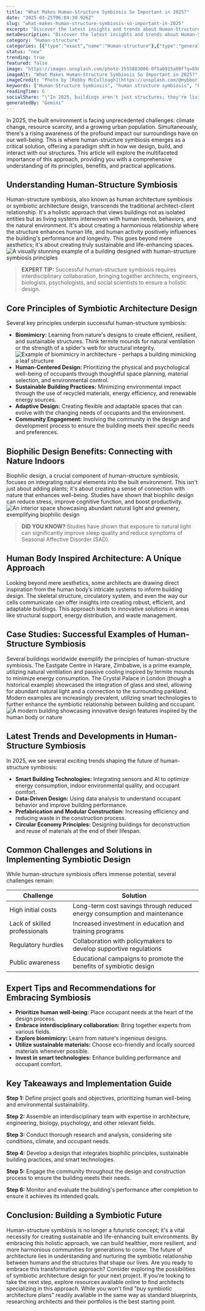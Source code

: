 ```yaml
---
title: "What Makes Human-Structure Symbiosis So Important in 2025?"
date: "2025-03-25T06:04:30.926Z"
slug: "what-makes-human-structure-symbiosis-so-important-in-2025"
excerpt: "Discover the latest insights and trends about Human-Structure Symbiosis. This comprehensive guide covers everything you need to know about Human-Structure Symbiosis in 2025."
metaDescription: "Discover the latest insights and trends about Human-Structure Symbiosis. This comprehensive guide covers everything you need to know about Human-Structure ..."
category: "Human-structure"
categories: [{"type":"exact","name":"Human-structure"},{"type":"general","name":"Architecture"},{"type":"medium","name":"Bioclimatic Design"},{"type":"specific","name":"Passive Solar Systems"},{"type":"niche","name":"Trombe Walls"}]
status: "new"
trending: true
featured: false
image: "https://images.unsplash.com/photo-1555883006-0f5a0915a80f?q=85&w=1200&fit=max&fm=webp&auto=compress"
imageAlt: "What Makes Human-Structure Symbiosis So Important in 2025?"
imageCredit: "Photo by [Robby McCullough](https://unsplash.com/@mybbor) on Unsplash"
keywords: ["Human-Structure Symbiosis", "human structure symbiosis", "human architecture symbiosis", "symbiotic architecture design", "biomimicry architecture examples", "human-centered design buildings", "sustainable building design symbiosis", "human body inspired architecture", "biophilic design benefits", "buy symbiotic architecture plans"]
readingTime: 6
socialShare: "\"In 2025, buildings aren't just structures; they're living systems.  Human-structure symbiosis is key to creating sustainable, healthy, and thriving communities.\""
generatedBy: "Gemini"
---
```




In 2025, the built environment is facing unprecedented challenges: climate change, resource scarcity, and a growing urban population.  Simultaneously, there's a rising awareness of the profound impact our surroundings have on our well-being.  This is where human-structure symbiosis emerges as a critical solution, offering a paradigm shift in how we design, build, and interact with our structures. This article will explore the multifaceted importance of this approach, providing you with a comprehensive understanding of its principles, benefits, and practical applications.

## Understanding Human-Structure Symbiosis

Human-structure symbiosis, also known as human architecture symbiosis or symbiotic architecture design, transcends the traditional architect-client relationship. It's a holistic approach that views buildings not as isolated entities but as living systems interwoven with human needs, behaviors, and the natural environment.  It's about creating a harmonious relationship where the structure enhances human life, and human activity positively influences the building's performance and longevity. This goes beyond mere aesthetics; it's about creating truly sustainable and life-enhancing spaces. ![A visually stunning example of a building designed with human-structure symbiosis principles](https://images.unsplash.com/photo-1505243542579-da5adfe8338f?q=85&w=1200&fit=max&fm=webp&auto=compress)

> **EXPERT TIP:**  Successful human-structure symbiosis requires interdisciplinary collaboration, bringing together architects, engineers, biologists, psychologists, and social scientists to ensure a holistic design.

## Core Principles of Symbiotic Architecture Design

Several key principles underpin successful human-structure symbiosis:

* **Biomimicry:** Learning from nature's designs to create efficient, resilient, and sustainable structures.  Think termite mounds for natural ventilation or the strength of a spider's web for structural integrity. ![Example of biomimicry in architecture - perhaps a building mimicking a leaf structure](https://images.unsplash.com/photo-1616795255936-1b07b33470a6?q=85&w=1200&fit=max&fm=webp&auto=compress)
* **Human-Centered Design:** Prioritizing the physical and psychological well-being of occupants through thoughtful space planning, material selection, and environmental control.
* **Sustainable Building Practices:** Minimizing environmental impact through the use of recycled materials, energy efficiency, and renewable energy sources.
* **Adaptive Design:** Creating flexible and adaptable spaces that can evolve with the changing needs of occupants and the environment.
* **Community Engagement:** Involving the community in the design and development process to ensure the building meets their specific needs and preferences.

##  Biophilic Design Benefits: Connecting with Nature Indoors

Biophilic design, a crucial component of human-structure symbiosis, focuses on integrating natural elements into the built environment.  This isn't just about adding plants; it's about creating a sense of connection with nature that enhances well-being.  Studies have shown that biophilic design can reduce stress, improve cognitive function, and boost productivity. ![An interior space showcasing abundant natural light and greenery, exemplifying biophilic design](https://images.unsplash.com/photo-1611200945005-403b70229452?q=85&w=1200&fit=max&fm=webp&auto=compress)

> **DID YOU KNOW?**  Studies have shown that exposure to natural light can significantly improve sleep quality and reduce symptoms of Seasonal Affective Disorder (SAD).

##  Human Body Inspired Architecture: A Unique Approach

Looking beyond mere aesthetics, some architects are drawing direct inspiration from the human body’s intricate systems to inform building design. The skeletal structure, circulatory system, and even the way our cells communicate can offer insights into creating robust, efficient, and adaptable buildings. This approach leads to innovative solutions in areas like structural support, energy distribution, and waste management.

## Case Studies:  Successful Examples of Human-Structure Symbiosis

Several buildings worldwide exemplify the principles of human-structure symbiosis.  The Eastgate Centre in Harare, Zimbabwe, is a prime example, utilizing natural ventilation and passive cooling inspired by termite mounds to minimize energy consumption.  The Crystal Palace in London (though a historical example) showcased the integration of glass and steel, allowing for abundant natural light and a connection to the surrounding parkland.  Modern examples are increasingly prevalent, utilizing smart technologies to further enhance the symbiotic relationship between building and occupant. ![A modern building showcasing innovative design features inspired by the human body or nature](https://images.unsplash.com/photo-1555883006-37d106604feb?q=85&w=1200&fit=max&fm=webp&auto=compress)

## Latest Trends and Developments in Human-Structure Symbiosis

In 2025, we see several exciting trends shaping the future of human-structure symbiosis:

* **Smart Building Technologies:**  Integrating sensors and AI to optimize energy consumption, indoor environmental quality, and occupant comfort.
* **Data-Driven Design:**  Using data analysis to understand occupant behavior and improve building performance.
* **Prefabrication and Modular Construction:**  Increasing efficiency and reducing waste in the construction process.
* **Circular Economy Principles:**  Designing buildings for deconstruction and reuse of materials at the end of their lifespan.

## Common Challenges and Solutions in Implementing Symbiotic Design

While human-structure symbiosis offers immense potential, several challenges remain:

| Challenge                     | Solution                                                                 |
|-----------------------------|-------------------------------------------------------------------------|
| High initial costs             | Long-term cost savings through reduced energy consumption and maintenance |
| Lack of skilled professionals | Increased investment in education and training programs                   |
| Regulatory hurdles            | Collaboration with policymakers to develop supportive regulations          |
| Public awareness              | Educational campaigns to promote the benefits of symbiotic design          |

## Expert Tips and Recommendations for Embracing Symbiosis

* **Prioritize human well-being:**  Place occupant needs at the heart of the design process.
* **Embrace interdisciplinary collaboration:**  Bring together experts from various fields.
* **Explore biomimicry:**  Learn from nature's ingenious designs.
* **Utilize sustainable materials:**  Choose eco-friendly and locally sourced materials whenever possible.
* **Invest in smart technologies:**  Enhance building performance and occupant comfort.

## Key Takeaways and Implementation Guide

**Step 1:** Define project goals and objectives, prioritizing human well-being and environmental sustainability.

**Step 2:** Assemble an interdisciplinary team with expertise in architecture, engineering, biology, psychology, and other relevant fields.

**Step 3:** Conduct thorough research and analysis, considering site conditions, climate, and occupant needs.

**Step 4:** Develop a design that integrates biophilic principles, sustainable building practices, and smart technologies.

**Step 5:** Engage the community throughout the design and construction process to ensure the building meets their needs.

**Step 6:** Monitor and evaluate the building's performance after completion to ensure it achieves its intended goals.

## Conclusion: Building a Symbiotic Future

Human-structure symbiosis is no longer a futuristic concept; it's a vital necessity for creating sustainable and life-enhancing built environments. By embracing this holistic approach, we can build healthier, more resilient, and more harmonious communities for generations to come.  The future of architecture lies in understanding and nurturing the symbiotic relationship between humans and the structures that shape our lives. Are you ready to embrace this transformative approach?  Consider exploring the possibilities of symbiotic architecture design for your next project.  If you're looking to take the next step, explore resources available online to find architects specializing in this approach. While you won't find "buy symbiotic architecture plans" readily available in the same way as standard blueprints, researching architects and their portfolios is the best starting point.

